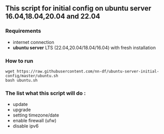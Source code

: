## This script for initial config on **ubuntu server** 16.04,18.04,20.04 and 22.04

### Requirements
- internet connection
- **ubuntu server** LTS (22.04,20.04/18.04/16.04) with fresh installation

### How to run
```
wget https://raw.githubusercontent.com/nn-df/ubuntu-server-initial-config/master/ubuntu.sh
bash ubuntu.sh
```

### The list what this script will do :
- update
- upgrade
- setting timezone/date
- enable firewall (ufw)
- disable ipv6
